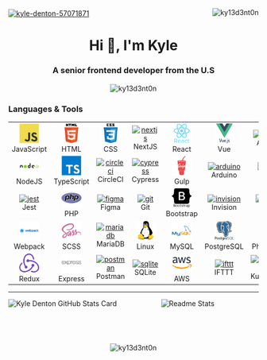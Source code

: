 <!--
**ky13d3nt0n/ky13d3nt0n** is a ✨ _special_ ✨ repository because its `README.md` (this file) appears on your GitHub profile. -->

<!-- Profile Views -->
<div>
  <a align="left" href="https://linkedin.com/in/kyle-denton-57071871" target="blank">
    <img align="center" src="https://img.shields.io/badge/LinkedIn-0077B5?style=for-the-badge&logo=linkedin&logoColor=white" alt="kyle-denton-57071871" />
  </a>
  <img align="right" src="https://komarev.com/ghpvc/?username=ky13d3nt0n&label=Profile%20views&color=0e75b6&style=flat" alt="ky13d3nt0n" />
</div>

<!-- Header -->
<div align="center">
  <h1>Hi 👋, I'm Kyle</h1>
  <h3>A senior frontend developer from the U.S</h3>
</div>

<!-- Other Stats -->
<div align="center">
  <img align="center" src="https://github-readme-streak-stats.herokuapp.com/?user=ky13d3nt0n&theme=dark" alt="ky13d3nt0n" />
</div>

<!-- Language & Tools -->
### Languages & Tools
<table>
  <tbody align="center">
    <tr>
      <!-- JavaScript -->
      <td width="96">
        <a href="https://developer.mozilla.org/en-US/docs/Web/JavaScript" target="_blank" rel="noreferrer">
          <img src="https://raw.githubusercontent.com/devicons/devicon/master/icons/javascript/javascript-original.svg" alt="javascript" width="40" height="40"/>
        </a>
        <br/>
        JavaScript
      </td>
      <!-- HTML  -->
      <td width="96">
        <a href="https://www.w3.org/html/" target="_blank" rel="noreferrer">
          <img src="https://raw.githubusercontent.com/devicons/devicon/master/icons/html5/html5-original-wordmark.svg" alt="html5" width="40" height="40"/>
        </a>
        <br/>
        HTML
      </td>
      <!-- CSS -->
      <td width="96">
        <a href="https://www.w3schools.com/css/" target="_blank" rel="noreferrer">
          <img src="https://raw.githubusercontent.com/devicons/devicon/master/icons/css3/css3-original-wordmark.svg" alt="css3" width="40" height="40"/>
        </a>
        <br/>
        CSS
      </td>
      <!-- NextJS -->
      <td width="96">
         <a href="https://nextjs.org/" target="_blank" rel="noreferrer">
          <img src="https://cdn.worldvectorlogo.com/logos/nextjs-2.svg" alt="nextjs" width="40" height="40"/>
        </a>
        <br/>
        NextJS
      </td>
      <!-- React -->
      <td width="96">
        <a href="https://reactjs.org/" target="_blank" rel="noreferrer">
          <img src="https://raw.githubusercontent.com/devicons/devicon/master/icons/react/react-original-wordmark.svg" alt="react" width="40" height="40"/>
        </a>
        <br/>
        React
      </td>
      <!-- Vue -->
      <td width="96">
        <a href="https://vuejs.org/" target="_blank" rel="noreferrer">
          <img src="https://raw.githubusercontent.com/devicons/devicon/master/icons/vuejs/vuejs-original-wordmark.svg" alt="vuejs" width="40" height="40"/>
        </a>
        <br/>
        Vue
      </td>
      <!-- Angular -->
      <td width="96">
        <a href="https://angular.io" target="_blank" rel="noreferrer">
          <img src="https://angular.io/assets/images/logos/angular/angular.svg" alt="angular" width="40" height="40"/>
        </a>
        <br/>
        Angular
      </td>
      <!-- Docker -->
      <td>
        <a href="https://www.docker.com/" target="_blank" rel="noreferrer">
          <img src="https://raw.githubusercontent.com/devicons/devicon/master/icons/docker/docker-original-wordmark.svg" alt="docker" width="40" height="40"/>
        </a>
        Docker
      </td>
      <!-- Babel -->
      <td>
        <a href="https://babeljs.io/" target="_blank" rel="noreferrer">
          <img src="https://www.vectorlogo.zone/logos/babeljs/babeljs-icon.svg" alt="babel" width="40" height="40"/>
        </a>
        <br/>
        Babel
      </td>
    </tr>
    <tr>
      <!-- NodeJS -->
      <td width="96">
        <a href="https://nodejs.org" target="_blank" rel="noreferrer">
          <img src="https://raw.githubusercontent.com/devicons/devicon/master/icons/nodejs/nodejs-original-wordmark.svg" alt="nodejs" width="40" height="40"/>
        </a>
        <br/>
        NodeJS
      </td>
      <!-- TypeScript -->
      <td width="96">
        <a href="https://www.typescriptlang.org/" target="_blank" rel="noreferrer">
          <img src="https://raw.githubusercontent.com/devicons/devicon/master/icons/typescript/typescript-original.svg" alt="typescript" width="40" height="40"/>
        </a>
        <br/>
        TypeScript
      </td>
      <!-- Circle CI -->
      <td width="96">
        <a href="https://circleci.com" target="_blank" rel="noreferrer">
          <img src="https://www.vectorlogo.zone/logos/circleci/circleci-icon.svg" alt="circleci" width="40" height="40"/>
        </a>
        <br/>
        CircleCI
      </td>
      <!-- Cypress -->
      <td>
        <a href="https://www.cypress.io" target="_blank" rel="noreferrer">
          <img src="https://raw.githubusercontent.com/simple-icons/simple-icons/6e46ec1fc23b60c8fd0d2f2ff46db82e16dbd75f/icons/cypress.svg" alt="cypress" width="40" height="40"/>
        </a>
        <br/>
        Cypress
      </td>
      <!-- Gulp -->
      <td width="96">
        <a href="https://gulpjs.com" target="_blank" rel="noreferrer">
          <img src="https://raw.githubusercontent.com/devicons/devicon/master/icons/gulp/gulp-plain.svg" alt="gulp" width="40" height="40"/>
        </a>
        <br/>
        Gulp
      </td>
      <!-- Arduino -->
      <td width="96">
        <a href="https://www.arduino.cc/" target="_blank" rel="noreferrer">
          <img src="https://cdn.worldvectorlogo.com/logos/arduino-1.svg" alt="arduino" width="40" height="40"/>
        </a>
        <br/>
        Arduino
      </td>
      <!-- Bash -->
      <td width="96">
        <a href="https://www.gnu.org/software/bash/" target="_blank" rel="noreferrer">
          <img src="https://www.vectorlogo.zone/logos/gnu_bash/gnu_bash-icon.svg" alt="bash" width="40" height="40"/>
        </a>
        <br/>
        Bash
      </td>
      <!-- Electron -->
      <td>
        <a href="https://www.electronjs.org" target="_blank" rel="noreferrer">
          <img src="https://raw.githubusercontent.com/devicons/devicon/master/icons/electron/electron-original.svg" alt="electron" width="40" height="40"/>
        </a>
        <br/>
        Electron
      </td>
      <!-- Firebase -->
      <td width="96">
         <a href="https://firebase.google.com/" target="_blank" rel="noreferrer">
          <img src="https://www.vectorlogo.zone/logos/firebase/firebase-icon.svg" alt="firebase" width="40" height="40"/>
        </a>
        <br/>
        Firebase
      </td>
    </tr>
    <tr>
      <!-- Jest -->
      <td width="96">
        <a href="https://jestjs.io" target="_blank" rel="noreferrer">
          <img src="https://www.vectorlogo.zone/logos/jestjsio/jestjsio-icon.svg" alt="jest" width="40" height="40"/>
        </a>
        <br/>
        Jest
      </td>
      <!-- PHP -->
      <td width="96">
        <a href="https://www.php.net" target="_blank" rel="noreferrer">
          <img src="https://raw.githubusercontent.com/devicons/devicon/master/icons/php/php-original.svg" alt="php" width="40" height="40"/>
        </a>
        <br/>
        PHP
      </td>
      <!-- Figma -->
      <td width="96">
        <a href="https://www.figma.com/" target="_blank" rel="noreferrer">
          <img src="https://www.vectorlogo.zone/logos/figma/figma-icon.svg" alt="figma" width="40" height="40"/>
        </a>
        <br/>
        Figma
      </td>
      <!-- Git -->
      <td width="96">
        <a href="https://git-scm.com/" target="_blank" rel="noreferrer">
          <img src="https://www.vectorlogo.zone/logos/git-scm/git-scm-icon.svg" alt="git" width="40" height="40"/>
        </a>
        <br/>
        Git
      </td>
      <!-- Bootstrap -->
      <td>
        <a href="https://getbootstrap.com" target="_blank" rel="noreferrer">
          <img src="https://raw.githubusercontent.com/devicons/devicon/master/icons/bootstrap/bootstrap-plain-wordmark.svg" alt="bootstrap" width="40" height="40"/>
        </a>
        <br/>
        Bootstrap
      </td>
      <!-- Invision -->
      <td width="96">
        <a href="https://www.invisionapp.com/" target="_blank" rel="noreferrer">
          <img src="https://www.vectorlogo.zone/logos/invisionapp/invisionapp-icon.svg" alt="invision" width="40" height="40"/>
        </a>
        <br/>
        Invision
      </td>
      <!-- Nuxt -->
      <td width="96">
        <a href="https://nuxtjs.org/" target="_blank" rel="noreferrer">
          <img src="https://www.vectorlogo.zone/logos/nuxtjs/nuxtjs-icon.svg" alt="nuxtjs" width="40" height="40"/>
        </a>
        <br/>
        Nuxt
      </td>
      <!-- Heroku -->
      <td width="96">
        <a href="https://heroku.com" target="_blank" rel="noreferrer">
          <img src="https://www.vectorlogo.zone/logos/heroku/heroku-icon.svg" alt="heroku" width="40" height="40"/>
        </a>
        <br/>
        Heroku
      </td>
      <!-- Illustrator -->
      <td width="96">
        <a href="https://www.adobe.com/in/products/illustrator.html" target="_blank" rel="noreferrer">
          <img src="https://www.vectorlogo.zone/logos/adobe_illustrator/adobe_illustrator-icon.svg" alt="illustrator" width="40" height="40"/>
        </a>
        <br/>
        Illustrator
      </td>
    </tr>
    <tr>
      <!-- Webpack -->
      <td width="96">
        <a href="https://webpack.js.org" target="_blank" rel="noreferrer">
          <img src="https://raw.githubusercontent.com/devicons/devicon/d00d0969292a6569d45b06d3f350f463a0107b0d/icons/webpack/webpack-original-wordmark.svg" alt="webpack" width="40" height="40"/>
        </a>
        <br/>
        Webpack
      </td>
      <!-- SCSS -->
      <td width="96">
        <a href="https://sass-lang.com" target="_blank" rel="noreferrer">
          <img src="https://raw.githubusercontent.com/devicons/devicon/master/icons/sass/sass-original.svg" alt="sass" width="40" height="40"/>
        </a>
        <br/>
        SCSS
      </td>
      <!-- MariaDB -->
      <td width="96">
        <a href="https://mariadb.org/" target="_blank" rel="noreferrer">
          <img src="https://www.vectorlogo.zone/logos/mariadb/mariadb-icon.svg" alt="mariadb" width="40" height="40"/>
        </a>
        <br/>
        MariaDB
      </td>
      <!-- Linux -->
      <td width="96">
        <a href="https://www.linux.org/" target="_blank" rel="noreferrer">
          <img src="https://raw.githubusercontent.com/devicons/devicon/master/icons/linux/linux-original.svg" alt="linux" width="40" height="40"/>
        </a>
        <br/>
        Linux
      </td>
      <!-- MySQL -->
      <td width="96">
        <a href="https://www.mysql.com/" target="_blank" rel="noreferrer">
          <img src="https://raw.githubusercontent.com/devicons/devicon/master/icons/mysql/mysql-original-wordmark.svg" alt="mysql" width="40" height="40"/>
        </a>
        <br/>
        MySQL
      </td>
      <!-- PostgreSQL -->
      <td width="96">
        <a href="https://www.postgresql.org" target="_blank" rel="noreferrer">
          <img src="https://raw.githubusercontent.com/devicons/devicon/master/icons/postgresql/postgresql-original-wordmark.svg" alt="postgresql" width="40" height="40"/>
        </a>
        <br/>
        PostgreSQL
      </td>
      <!-- Photoshop -->
      <td width="96">
        <a href="https://www.photoshop.com/en" target="_blank" rel="noreferrer">
          <img src="https://raw.githubusercontent.com/devicons/devicon/master/icons/photoshop/photoshop-line.svg" alt="photoshop" width="40" height="40"/>
        </a>
        <br/>
        Photoshop
      </td>
      <!-- Pug -->
      <td width="96">
        <a href="https://pugjs.org" target="_blank" rel="noreferrer">
          <img src="https://cdn.worldvectorlogo.com/logos/pug.svg" alt="pug" width="40" height="40"/>
        </a>
        <br/>
        Pug
      </td>
      <!-- Sketch -->
      <td width="96">
        <a href="https://www.sketch.com/" target="_blank" rel="noreferrer">
          <img src="https://www.vectorlogo.zone/logos/sketchapp/sketchapp-icon.svg" alt="sketch" width="40" height="40"/>
        </a>
        <br/>
        Sketch
      </td>
    </tr>
    <tr>
      <!-- Redux -->
      <td width="96">
        <a href="https://redux.js.org" target="_blank" rel="noreferrer">
          <img src="https://raw.githubusercontent.com/devicons/devicon/master/icons/redux/redux-original.svg" alt="redux" width="40" height="40"/>
        </a>
        <br/>
        Redux
      </td>
      <!-- Express -->
      <td width="96">
        <a href="https://expressjs.com" target="_blank" rel="noreferrer">
          <img src="https://raw.githubusercontent.com/devicons/devicon/master/icons/express/express-original-wordmark.svg" alt="express" width="40" height="40"/>
        </a>
        <br/>
        Express
      </td>
      <!-- Postman -->
      <td width="96">
        <a href="https://postman.com" target="_blank" rel="noreferrer">
          <img src="https://www.vectorlogo.zone/logos/getpostman/getpostman-icon.svg" alt="postman" width="40" height="40"/>
        </a>
        <br/>
        Postman
      </td>
      <!-- SQLite -->
      <td width="96">
        <a href="https://www.sqlite.org/" target="_blank" rel="noreferrer">
          <img src="https://www.vectorlogo.zone/logos/sqlite/sqlite-icon.svg" alt="sqlite" width="40" height="40"/>
        </a>
        <br/>
        SQLite
      </td>
      <!-- AWS -->
      <td width="96">
        <a href="https://aws.amazon.com" target="_blank" rel="noreferrer">
          <img src="https://raw.githubusercontent.com/devicons/devicon/master/icons/amazonwebservices/amazonwebservices-original-wordmark.svg" alt="aws" width="40" height="40"/>
        </a>
        <br/>
        AWS
      </td>
      <!-- IFTTT -->
      <td width="96">
        <a href="https://ifttt.com/" target="_blank" rel="noreferrer">
          <img src="https://www.vectorlogo.zone/logos/ifttt/ifttt-ar21.svg" alt="ifttt" width="40" height="40"/>
        </a>
        <br/>
        IFTTT
      </td>
      <!-- Kubernetes -->
      <td width="96">
        <a href="https://kubernetes.io" target="_blank" rel="noreferrer">
          <img src="https://www.vectorlogo.zone/logos/kubernetes/kubernetes-icon.svg" alt="kubernetes" width="40" height="40"/>
        </a>
        <br/>
        Kubernetes
      </td>
      <!-- MongoDB -->
      <td width="96">
        <a href="https://www.mongodb.com/" target="_blank" rel="noreferrer">
          <img src="https://raw.githubusercontent.com/devicons/devicon/master/icons/mongodb/mongodb-original-wordmark.svg" alt="mongodb" width="40" height="40"/>
        </a>
        <br/>
        MongoDB
      </td>
    </tr>
  </tbody>
</table>

---
<!-- Stats -->
<img align="left" src="https://github-readme-stats.vercel.app/api?username=ky13d3nt0n&show_icons=true&theme=nord&count_private=true&hide=stars" alt="Kyle Denton GitHub Stats Card"/>

<!-- Languages -->
<div align="center">
  <img src="https://github-readme-stats.vercel.app/api/top-langs/?username=ky13d3nt0n&layout=compact&theme=nord" alt="Readme Stats" />
</div>

&nbsp;
---

<div align="center">
  <!-- Trophies -->
  <img src="https://github-profile-trophy.vercel.app/?username=ky13d3nt0n&theme=onedark&row=2&rank=SECRET,S,SS,A,B,C" alt="ky13d3nt0n" />
</div>
